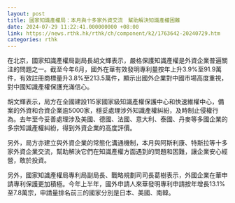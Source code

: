 ```yaml
---
layout: post
title: 國家知識產權局：本月與十多家外資交流　幫助解決知識產權困難
date: 2024-07-29 11:22:41.000000000 +08:00
link: https://news.rthk.hk/rthk/ch/component/k2/1763642-20240729.htm
categories: rthk
---
```


在北京，國家知識產權局副局長胡文輝表示，嚴格保護知識產權是外資企業普遍關注的問題之一。截至今年6月，國外在華有效發明專利量按年上升3.9%至91.9萬件，有效註冊商標量升3.8%至213.5萬件，顯示出國外企業對中國市場高度重視，對中國知識產權保護充滿信心。

胡文輝表示，局方在全國建設115家國家級知識產權保護中心和快速維權中心，備案的外資和合資企業逾5000家，穩妥處理涉外知識產權糾紛，及時制止侵權行為。去年至今妥善處理涉及美國、德國、法國、意大利、泰國、丹麥等多國企業的多宗知識產權糾紛，得到外資企業的高度評價。

另外，局方亦建立與外資企業的常態化溝通機制，本月與阿斯利康、特斯拉等十多家外資企業交流，幫助解決它們在知識產權方面遇到的問題和困難，讓企業安心經營，敢於投資。

另外，國家知識產權局專利局副局長、戰略規劃司司長葛樹表示，外國企業在華申請專利保護更加積極。今年上半年，國外申請人來華發明專利申請按年增長13.1%至7.8萬宗，申請量排名前三的國家分別是日本、美國、南韓。
